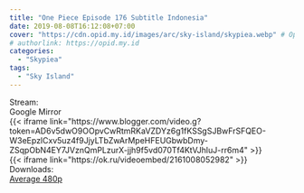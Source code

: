 ```yaml
---
title: "One Piece Episode 176 Subtitle Indonesia"
date: 2019-08-08T16:12:08+07:00
cover: "https://cdn.opid.my.id/images/arc/sky-island/skypiea.webp" # Optional, cover
# authorlink: https://opid.my.id
categories:
  - "Skypiea"
tags:
  - "Sky Island"
---
```

<div class="ui menu violet borderless inverted">
  <div class="header item active">
        Stream:
    </div>
  <a class="active item" data-tab="google">
    <i class="google drive icon"></i> Google
  </a>
  <a class="item nounderline" data-tab="mirror">
    <i class="odnoklassniki icon"></i> Mirror
  </a>
</div>
<div class="ui bottom attached tab segment active" style="border:0 !important;" data-tab="google">
{{< iframe link="https://www.blogger.com/video.g?token=AD6v5dwO9OOpvCwRtmRKaVZDYz6g1fKSSgSJBwFrSFQEO-W3eEpzlCxv5uz4f9JjyLTbZwArMpeHFEUGbwbDmy-ZSqpObN4EY7JVznQmPLzurX-jjh9f5vd070Tf4KtVJhluJ-rr6m4" >}}
</div>
<div class="ui bottom attached tab segment" style="border:0 !important;" data-tab="mirror">
{{< iframe link="https://ok.ru/videoembed/2161008052982" >}}
</div>
<div class="ui menu violet borderless inverted">
  <div class="header item active">
        Downloads:
    </div>
  <a class="item nounderline" href="https://ouo.io/AWZ4jr" target="_blank" rel="dofollow"><i class="google drive icon"></i>
    Average 480p</a>
</div>
